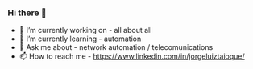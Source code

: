 ### Hi there 👋

- 🔭 I’m currently working on - all about all
- 🌱 I’m currently learning - automation
- 💬 Ask me about - network automation / telecomunications
- 📫 How to reach me - https://www.linkedin.com/in/jorgeluiztaioque/

